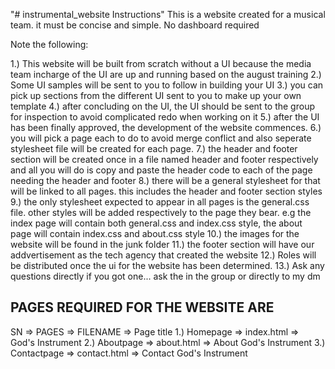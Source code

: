 "# instrumental_website Instructions" 
This is a website created for a musical team. it must be concise and simple. No dashboard required

Note the following:

1.) This website will be built from scratch without a UI because the media team incharge of the UI are up and running based on the august training
2.) Some UI samples will be sent to you to follow in building your UI
3.) you can pick up sections from the different UI sent to you to make up your own template
4.) after concluding on the UI, the UI should be sent to the group for inspection to avoid complicated redo when working on it
5.) after the UI has been finally approved, the development of the website commences.
6.) you will pick a page each to do to avoid merge conflict and also seperate stylesheet file will be created for each page.
7.) the header and footer section will be created once in a file named header and footer respectively and all you will do is copy and paste the header code to each of the page needing the header and footer
8.) there will be a general stylesheet for that will be linked to all pages. this includes the header and footer section styles
9.) the only stylesheet expected to appear in all pages is the general.css file. other styles will be added respectively to the page they bear. e.g the index page will contain both general.css and index.css style, the about page will contain index.css and about.css style
10.) the images for the website will be found in the junk folder
11.) the footer section will have our addvertisement as the tech agency that created the website
12.) Roles will be distributed once the ui for the website has been determined.
13.) Ask any questions directly if you got one... ask the in the group or directly to my dm


PAGES REQUIRED FOR THE WEBSITE ARE
----------------------------------

SN => PAGES => FILENAME => Page title
1.) Homepage => index.html => God's Instrument
2.) Aboutpage => about.html => About God's Instrument
3.) Contactpage => contact.html => Contact God's Instrument


